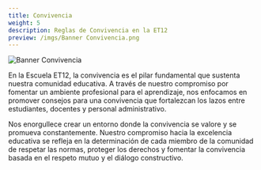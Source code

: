 ```yaml
---
title: Convivencia
weight: 5
description: Reglas de Convivencia en la ET12
preview: /imgs/Banner Convivencia.png
---
```


![Banner Convivencia](/imgs/Banner%20Convivencia.png)

En la Escuela ET12, la convivencia es el pilar fundamental que sustenta nuestra comunidad educativa. A través de nuestro compromiso por fomentar un ambiente profesional para el aprendizaje, nos enfocamos en promover consejos para una convivencia que fortalezcan los lazos entre estudiantes, docentes y personal administrativo.

Nos enorgullece crear un entorno donde la convivencia se valore y se promueva constantemente. Nuestro compromiso hacia la excelencia educativa se refleja en la determinación de cada miembro de la comunidad de respetar las normas, proteger los derechos y fomentar la convivencia basada en el respeto mutuo y el diálogo constructivo.
